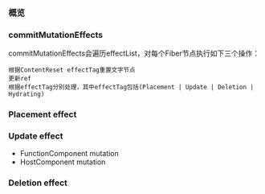 ### 概览

### commitMutationEffects

commitMutationEffects会遍历effectList，对每个Fiber节点执行如下三个操作：

    根据ContentReset effectTag重置文字节点
    更新ref
    根据effectTag分别处理，其中effectTag包括(Placement | Update | Deletion | Hydrating)


### Placement effect

### Update effect

- FunctionComponent mutation
- HostComponent mutation

### Deletion effect
